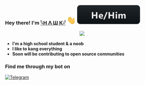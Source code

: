 ### Hey there! I'm [𓆩H Λ Ш К𓆪](https://youtube.com/c/hawkv) <img src="https://raw.githubusercontent.com/ABSphreak/ABSphreak/master/gifs/Hi.gif" width="30px"> <img src="https://raw.githubusercontent.com/8bithemant/8bithemant/master/svg/pronouns/hehim.svg" >

<div align="center">
<img src='https://media4.giphy.com/media/kXdo4BgGoFC80/giphy.gif?cid=6c09b9527a1f6d83059fd2821a7ca63e9df452dff4e65fa9&rid=giphy.gif&ct=g'/>
</div>



- **I'm a high school student & a noob**
- **I like to kang everything**
- **Soon will be contributing to open source communities**

### Find me through my bot on 
[![Telegram](https://img.shields.io/badge/telegram-1b77FF.svg?style=for-the-badge&logo=telegram)](https://t.me/tag_hawk)
